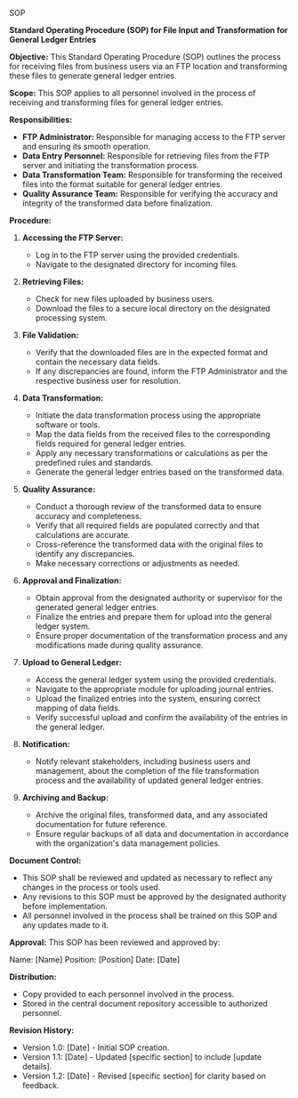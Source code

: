 SOP

**Standard Operating Procedure (SOP) for File Input and Transformation for General Ledger Entries**

**Objective:**
This Standard Operating Procedure (SOP) outlines the process for receiving files from business users via an FTP location and transforming these files to generate general ledger entries.

**Scope:**
This SOP applies to all personnel involved in the process of receiving and transforming files for general ledger entries.

**Responsibilities:**
- **FTP Administrator:** Responsible for managing access to the FTP server and ensuring its smooth operation.
- **Data Entry Personnel:** Responsible for retrieving files from the FTP server and initiating the transformation process.
- **Data Transformation Team:** Responsible for transforming the received files into the format suitable for general ledger entries.
- **Quality Assurance Team:** Responsible for verifying the accuracy and integrity of the transformed data before finalization.

**Procedure:**

1. **Accessing the FTP Server:**
   - Log in to the FTP server using the provided credentials.
   - Navigate to the designated directory for incoming files.

2. **Retrieving Files:**
   - Check for new files uploaded by business users.
   - Download the files to a secure local directory on the designated processing system.

3. **File Validation:**
   - Verify that the downloaded files are in the expected format and contain the necessary data fields.
   - If any discrepancies are found, inform the FTP Administrator and the respective business user for resolution.

4. **Data Transformation:**
   - Initiate the data transformation process using the appropriate software or tools.
   - Map the data fields from the received files to the corresponding fields required for general ledger entries.
   - Apply any necessary transformations or calculations as per the predefined rules and standards.
   - Generate the general ledger entries based on the transformed data.

5. **Quality Assurance:**
   - Conduct a thorough review of the transformed data to ensure accuracy and completeness.
   - Verify that all required fields are populated correctly and that calculations are accurate.
   - Cross-reference the transformed data with the original files to identify any discrepancies.
   - Make necessary corrections or adjustments as needed.

6. **Approval and Finalization:**
   - Obtain approval from the designated authority or supervisor for the generated general ledger entries.
   - Finalize the entries and prepare them for upload into the general ledger system.
   - Ensure proper documentation of the transformation process and any modifications made during quality assurance.

7. **Upload to General Ledger:**
   - Access the general ledger system using the provided credentials.
   - Navigate to the appropriate module for uploading journal entries.
   - Upload the finalized entries into the system, ensuring correct mapping of data fields.
   - Verify successful upload and confirm the availability of the entries in the general ledger.

8. **Notification:**
   - Notify relevant stakeholders, including business users and management, about the completion of the file transformation process and the availability of updated general ledger entries.

9. **Archiving and Backup:**
   - Archive the original files, transformed data, and any associated documentation for future reference.
   - Ensure regular backups of all data and documentation in accordance with the organization's data management policies.

**Document Control:**
- This SOP shall be reviewed and updated as necessary to reflect any changes in the process or tools used.
- Any revisions to this SOP must be approved by the designated authority before implementation.
- All personnel involved in the process shall be trained on this SOP and any updates made to it.

**Approval:**
This SOP has been reviewed and approved by:

Name: [Name]
Position: [Position]
Date: [Date]

**Distribution:**
- Copy provided to each personnel involved in the process.
- Stored in the central document repository accessible to authorized personnel.

**Revision History:**
- Version 1.0: [Date] - Initial SOP creation.
- Version 1.1: [Date] - Updated [specific section] to include [update details].
- Version 1.2: [Date] - Revised [specific section] for clarity based on feedback.
